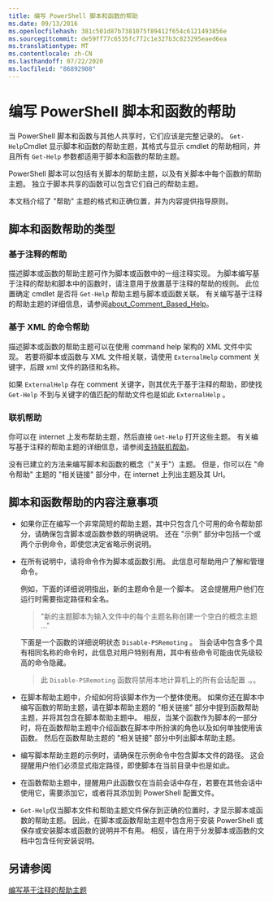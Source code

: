 ```yaml
---
title: 编写 PowerShell 脚本和函数的帮助
ms.date: 09/13/2016
ms.openlocfilehash: 381c501d87b7381075f89412f654c6121493856e
ms.sourcegitcommit: de59ff77c6535fc772c1e327b3c823295eaed6ea
ms.translationtype: MT
ms.contentlocale: zh-CN
ms.lasthandoff: 07/22/2020
ms.locfileid: "86892908"
---
```

# <a name="writing-help-for-powershell-scripts-and-functions"></a>编写 PowerShell 脚本和函数的帮助

当 PowerShell 脚本和函数与其他人共享时，它们应该是完整记录的。
`Get-Help`Cmdlet 显示脚本和函数的帮助主题，其格式与显示 cmdlet 的帮助相同，并且所有 `Get-Help` 参数都适用于脚本和函数的帮助主题。

PowerShell 脚本可以包括有关脚本的帮助主题，以及有关脚本中每个函数的帮助主题。 独立于脚本共享的函数可以包含它们自己的帮助主题。

本文档介绍了 "帮助" 主题的格式和正确位置，并为内容提供指导原则。

## <a name="types-of-script-and-function-help"></a>脚本和函数帮助的类型

### <a name="comment-based-help"></a>基于注释的帮助

描述脚本或函数的帮助主题可作为脚本或函数中的一组注释实现。 为脚本编写基于注释的帮助和脚本中的函数时，请注意用于放置基于注释的帮助的规则。 此位置确定 cmdlet 是否将 `Get-Help` 帮助主题与脚本或函数关联。 有关编写基于注释的帮助主题的详细信息，请参阅[about_Comment_Based_Help](/powershell/module/microsoft.powershell.core/about/about_comment_based_help)。

### <a name="xml-based-command-help"></a>基于 XML 的命令帮助

描述脚本或函数的帮助主题可以在使用 command help 架构的 XML 文件中实现。 若要将脚本或函数与 XML 文件相关联，请使用 `ExternalHelp` comment 关键字，后跟 xml 文件的路径和名称。

如果 `ExternalHelp` 存在 comment 关键字，则其优先于基于注释的帮助，即使找 `Get-Help` 不到与关键字的值匹配的帮助文件也是如此 `ExternalHelp` 。

### <a name="online-help"></a>联机帮助

你可以在 internet 上发布帮助主题，然后直接 `Get-Help` 打开这些主题。 有关编写基于注释的帮助主题的详细信息，请参阅[支持联机帮助](../module/supporting-online-help.md)。

没有已建立的方法来编写脚本和函数的概念（"关于"）主题。
但是，你可以在 "命令帮助" 主题的 "相关链接" 部分中，在 internet 上列出主题及其 Url。

## <a name="content-considerations-for-script-and-function-help"></a>脚本和函数帮助的内容注意事项

- 如果你正在编写一个非常简短的帮助主题，其中只包含几个可用的命令帮助部分，请确保包含脚本或函数参数的明确说明。 还在 "示例" 部分中包括一个或两个示例命令，即使您决定省略示例说明。

- 在所有说明中，请将命令作为脚本或函数引用。 此信息可帮助用户了解和管理命令。

  例如，下面的详细说明指出，新的主题命令是一个脚本。
  这会提醒用户他们在运行时需要指定路径和全名。

  > "新的主题脚本为输入文件中的每个主题名称创建一个空白的概念主题 ..."

  下面是一个函数的详细说明状态 `Disable-PSRemoting` 。 当会话中包含多个具有相同名称的命令时，此信息对用户特别有用，其中有些命令可能由优先级较高的命令隐藏。

  > 此 `Disable-PSRemoting` 函数将禁用本地计算机上的所有会话配置 .。。

- 在脚本帮助主题中，介绍如何将该脚本作为一个整体使用。 如果你还在脚本中编写函数的帮助主题，请在脚本帮助主题的 "相关链接" 部分中提到函数帮助主题，并将其包含在脚本帮助主题中。
  相反，当某个函数作为脚本的一部分时，将在函数帮助主题中介绍函数在脚本中所扮演的角色以及如何单独使用该函数。 然后在函数帮助主题的 "相关链接" 部分中列出脚本帮助主题。

- 编写脚本帮助主题的示例时，请确保在示例命令中包含脚本文件的路径。 这会提醒用户他们必须显式指定路径，即使脚本在当前目录中也是如此。

- 在函数帮助主题中，提醒用户此函数仅在当前会话中存在，若要在其他会话中使用它，需要添加它，或者将其添加到 PowerShell 配置文件。

- `Get-Help`仅当脚本文件和帮助主题文件保存到正确的位置时，才显示脚本或函数的帮助主题。 因此，在脚本或函数帮助主题中包含用于安装 PowerShell 或保存或安装脚本或函数的说明并不有用。 相反，请在用于分发脚本或函数的文档中包含任何安装说明。

## <a name="see-also"></a>另请参阅

[编写基于注释的帮助主题](./writing-comment-based-help-topics.md)
